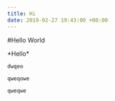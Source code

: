 ```yaml
---
title: Hi
date: 2019-02-27 19:43:00 +08:00
---
```


\#Hello World

\*Hello\*

`dwqeo`

`qweqowe`

`qweqwe`